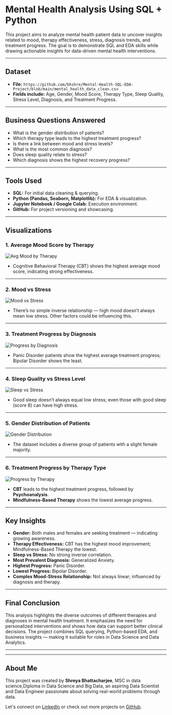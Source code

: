 # Mental Health Analysis Using SQL + Python

This project aims to analyze mental health patient data to uncover insights related to mood, therapy effectiveness, stress, diagnosis trends, and treatment progress. The goal is to demonstrate SQL and EDA skills while drawing actionable insights for data-driven mental health interventions.

---

##  Dataset

- **File:** `https://github.com/bhshre/Mental-Health-SQL-EDA-Project/blob/main/mental_health_data_clean.csv`
- **Fields include:** Age, Gender, Mood Score, Therapy Type, Sleep Quality, Stress Level, Diagnosis, and Treatment Progress.

---

## Business Questions Answered

- What is the gender distribution of patients?
- Which therapy type leads to the highest treatment progress?
- Is there a link between mood and stress levels?
- What is the most common diagnosis?
- Does sleep quality relate to stress?
- Which diagnosis shows the highest recovery progress?
---

##  Tools Used

- **SQL:** For initial data cleaning & querying.
- **Python (Pandas, Seaborn, Matplotlib):** For EDA & visualization.
- **Jupyter Notebook / Google Colab:** Execution environment.
- **GitHub:** For project versioning and showcasing.

---

##  Visualizations

### 1.  Average Mood Score by Therapy
![Avg Mood by Therapy](https://github.com/bhshre/Mental-Health-SQL-EDA-Project/blob/main/images/avg_mood_by_therapy.png)

- Cognitive Behavioral Therapy (CBT) shows the highest average mood score, indicating strong effectiveness.

---

### 2.  Mood vs Stress
![Mood vs Stress](https://github.com/bhshre/Mental-Health-SQL-EDA-Project/blob/main/images/mood_vs_stress.png)

- There’s no simple inverse relationship — high mood doesn’t always mean low stress. Other factors could be influencing this.

---

### 3.  Treatment Progress by Diagnosis
![Progress by Diagnosis](https://github.com/bhshre/Mental-Health-SQL-EDA-Project/blob/main/images/progress_by_diagnosis.png)

- Panic Disorder patients show the highest average treatment progress; Bipolar Disorder shows the least.

---

### 4.  Sleep Quality vs Stress Level
![Sleep vs Stress](https://github.com/bhshre/Mental-Health-SQL-EDA-Project/blob/main/images/sleep_vs_stress.png)

- Good sleep doesn’t always equal low stress; even those with good sleep (score 8) can have high stress.

---

### 5.  Gender Distribution of Patients
![Gender Distribution](https://github.com/bhshre/Mental-Health-SQL-EDA-Project/blob/main/images/gender_distribution.png)

- The dataset includes a diverse group of patients with a slight female majority. 

---

### 6.  Treatment Progress by Therapy Type
![Progress by Therapy](https://github.com/bhshre/Mental-Health-SQL-EDA-Project/blob/main/images/treatment_progress_by_therapy.png)

- **CBT** leads to the highest treatment progress, followed by **Psychoanalysis**.
- **Mindfulness-Based Therapy** shows the lowest average progress.

---

##  Key Insights

- **Gender:** Both males and females are seeking treatment — indicating growing awareness.
- **Therapy Effectiveness:** CBT has the highest mood improvement; Mindfulness-Based Therapy the lowest.
- **Sleep vs Stress:** No strong inverse correlation.
- **Most Prevalent Diagnosis:** Generalized Anxiety.
- **Highest Progress:** Panic Disorder.
- **Lowest Progress:** Bipolar Disorder.
- **Complex Mood-Stress Relationship:** Not always linear; influenced by diagnosis and therapy.

---

##  Final Conclusion

This analysis highlights the diverse outcomes of different therapies and diagnoses in mental health treatment. It emphasizes the need for personalized interventions and shows how data can support better clinical decisions. The project combines SQL querying, Python-based EDA, and business insights — making it suitable for roles in Data Science and Data Analytics.

---

---
##  About Me

This project was created by **Shreya Bhattacharjee**, MSC in data science,Diploma in Data Science and Big Data, an aspiring Data Scientist  and Data Engineer passionate about solving real-world problems through data.

Let's connect on [LinkedIn](https://www.linkedin.com/in/shreya-bhattacharjee-47b01129a/) or check out more projects on [GitHub](https://github.com/bhshre).


